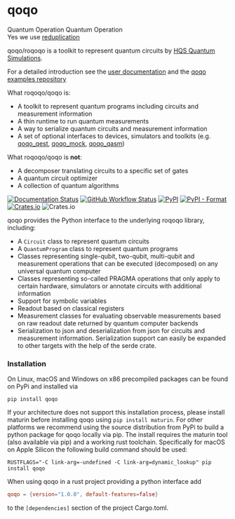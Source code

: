 # qoqo

Quantum Operation Quantum Operation  
Yes we use [reduplication](https://en.wikipedia.org/wiki/Reduplication)

qoqo/roqoqo is a toolkit to represent quantum circuits by [HQS Quantum Simulations](https://quantumsimulations.de).

For a detailed introduction see the [user documentation](https://hqsquantumsimulations.github.io/qoqo_examples/) and the [qoqo examples repository](https://github.com/HQSquantumsimulations/qoqo_examples)

What roqoqo/qoqo is:

* A toolkit to represent quantum programs including circuits and measurement information
* A thin runtime to run quantum measurements
* A way to serialize quantum circuits and measurement information
* A set of optional interfaces to devices, simulators and toolkits (e.g. [qoqo_qest](https://github.com/HQSquantumsimulations/qoqo-quest), [qoqo_mock](https://github.com/HQSquantumsimulations/qoqo_mock), [qoqo_qasm](https://github.com/HQSquantumsimulations/qoqo_qasm))

What roqoqo/qoqo is **not**:

* A decomposer translating circuits to a specific set of gates
* A quantum circuit optimizer
* A collection of quantum algorithms


[![Documentation Status](https://img.shields.io/badge/docs-read-blue)](https://hqsquantumsimulations.github.io/qoqo/)
[![GitHub Workflow Status](https://github.com/HQSquantumsimulations/qoqo/workflows/ci_tests/badge.svg)](https://github.com/HQSquantumsimulations/qoqo/actions)
[![PyPI](https://img.shields.io/pypi/v/qoqo)](https://pypi.org/project/qoqo/)
[![PyPI - Format](https://img.shields.io/pypi/format/qoqo)](https://pypi.org/project/qoqo/)
[![Crates.io](https://img.shields.io/crates/v/roqoqo)](https://crates.io/crates/qoqo)
![Crates.io](https://img.shields.io/crates/l/qoqo)

qoqo provides the Python interface to the underlying roqoqo library, including:

* A `Circuit` class to represent quantum circuits
* A `QuantumProgram` class to represent quantum programs 
* Classes representing single-qubit, two-qubit, multi-qubit and measurement operations that can be executed (decomposed) on any universal quantum computer
* Classes representing so-called PRAGMA operations that only apply to certain hardware, simulators or annotate circuits with additional information
* Support for symbolic variables
* Readout based on classical registers
* Measurement classes for evaluating observable measurements based on raw readout date returned by quantum computer backends
* Serialization to json and deserialization from json for circuits and measurement information. Serialization support can easily be expanded to other targets with the help of the serde crate.

### Installation

On Linux, macOS and Windows on x86 precompiled packages can be found on PyPi and installed via

```shell
pip install qoqo
```

If your architecture does not support this installation process, please install maturin before installing qoqo using `pip install maturin`.
For other platforms we recommend using the source distribution from PyPi to build a python package for qoqo locally via pip. The install requires the maturin tool (also available via pip) and a working rust toolchain. Specifically for macOS on Apple Silicon the following build command should be used:

```shell
RUSTFLAGS="-C link-arg=-undefined -C link-arg=dynamic_lookup" pip install qoqo
```

When using qoqo in a rust project providing a python interface add

```TOML
qoqo = {version="1.0.0", default-features=false}
```

to the `[dependencies]` section of the project Cargo.toml.